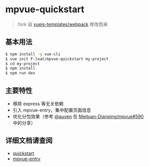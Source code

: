 # mpvue-quickstart

> fork 自 [vuejs-templates/webpack](https://github.com/vuejs-templates/webpack) 修改而来

## 基本用法

``` bash
$ npm install -g vue-cli
$ vue init F-loat/mpvue-quickstart my-project
$ cd my-project
$ npm install
$ npm run dev
```

## 主要特性

* 移除 express 等无关依赖
* 引入 mpvue-entry，集中配置页面信息
* 优化分包效果（参考 [@auven](https://github.com/auven) 在 [Meituan-Dianping/mpvue#590](https://github.com/Meituan-Dianping/mpvue/issues/590) 中的分享）

## 详细文档请查阅

* [quickstart](http://mpvue.com/mpvue/quickstart)
* [mpvue-entry](https://github.com/F-loat/mpvue-entry)
